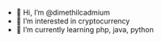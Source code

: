 - 👋 Hi, I’m @dimethilcadmium
- 👀 I’m interested in cryptocurrency
- 🌱 I’m currently learning php, java, python
